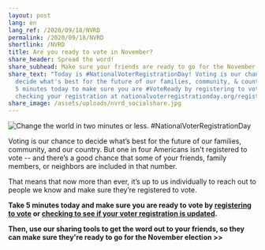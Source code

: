 ```yaml
---
layout: post
lang: en
lang_ref: /2020/09/18/NVRD
permalink: /2020/09/18/NVRD
shortlink: /NVRD
title: Are you ready to vote in November?
share_header: Spread the word!
share_subhead: Make sure your friends are ready to go for the November election.
share_text: "Today is #NationalVoterRegistrationDay! Voting is our chance to
  decide what's best for the future of our families, community, & country. Take
  5 minutes today to make sure you are #VoteReady by registering to vote or
  checking your registration at nationalvoterregistrationday.org/register"
share_image: /assets/uploads/nvrd_socialshare.jpg
---
```

![Change the world in two minutes or less. #NationalVoterRegistrationDay](/assets/uploads/nvrd_page.jpg)

Voting is our chance to decide what’s best for the future of our families, community, and our country. But one in four Americans isn't registered to vote -- and there’s a good chance that some of your friends, family members, or neighbors are included in that number. 

That means that now more than ever, it’s up to us individually to reach out to people we know and make sure they’re registered to vote.

**Take 5 minutes today and make sure you are ready to vote by [registering to vote](https://www.commoncause.org/voting-tools/register-to-vote/) or [checking to see if your voter registration is updated](https://www.commoncause.org/voting-tools/verify-your-voter-registration-status/).**

**Then, use our sharing tools to get the word out to your friends, so they can make sure they're ready to go for the November election >>**